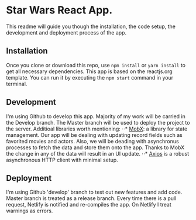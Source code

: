 # Star Wars React App.
This readme will guide you though the installation, the code setup, the development and deployment process of the app.

## Installation
Once you clone or download this repo, use `npm install` or `yarn install` to get all necessary dependencies.
This app is based on the reactjs.org template.
You can run it by executing the `npm start` command in your terminal.

## Development
I'm using Github to develop this app. Majority of my work will be carried in the Develop branch. The Master branch will be used to deploy the project to the server.
Additioal libraries worth mentioning:
⋅⋅* [MobX](https://mobx.js.org/): a library for state management. Our app will be dealing with updating record fields such as favorited movies and actors. Also, we will be deading with asynchronus processes to fetch the data and store them onto the app. Thanks to MobX the change in any of the data will result in an UI update.
⋅⋅* [Axios](https://github.com/axios/axios) is a robust asynchronous HTTP client with minimal setup.

## Deployment
I'm using Github 'develop' branch to test out new features and add code. Master branch is treated as a release branch. Every time there is a pull request, Netlify is notified and re-compiles the app. On Netlify I treat warnings as errors. 


